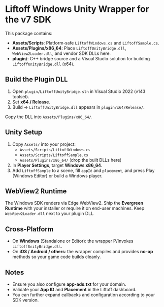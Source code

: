 # Liftoff Windows Unity Wrapper for the v7 SDK

This package contains:
- **Assets/Scripts**: Platform-safe `LiftoffWindows.cs` and `LiftoffSample.cs`.
- **Assets/Plugins/x86_64**: Place `LiftoffUnityBridge.dll`, `WebView2Loader.dll`, and vendor SDK DLLs here.
- **plugin/**: C++ bridge source and a Visual Studio solution for building `LiftoffUnityBridge.dll` (x64).

## Build the Plugin DLL
1. Open `plugin/LiftoffUnityBridge.sln` in Visual Studio 2022 (v143 toolset).
2. Set **x64 / Release**.
3. Build → `LiftoffUnityBridge.dll` appears in `plugin/x64/Release/`.

Copy the DLL into `Assets/Plugins/x86_64/`.

## Unity Setup
1. Copy `Assets/` into your project:
   - `Assets/Scripts/LiftoffWindows.cs`
   - `Assets/Scripts/LiftoffSample.cs`
   - `Assets/Plugins/x86_64/` (drop the built DLLs here)
2. In **Player Settings**, target **Windows x86_64**.
3. Add `LiftoffSample` to a scene, fill `appId` and `placement`, and press Play (Windows Editor) or build a Windows player.

## WebView2 Runtime
The Windows SDK renders via Edge WebView2. Ship the **Evergreen Runtime** with your installer or require it on end-user machines. Keep `WebView2Loader.dll` next to your plugin DLL.

## Cross-Platform
- On **Windows** (Standalone or Editor): the wrapper P/Invokes `LiftoffUnityBridge.dll`.
- On **iOS / Android / others**: the wrapper compiles and provides **no-op** methods so your game code builds cleanly.

## Notes
- Ensure you also configure **app-ads.txt** for your domain.
- Validate your **App ID** and **Placement** in the Liftoff dashboard.
- You can further expand callbacks and configuration according to your SDK version.
